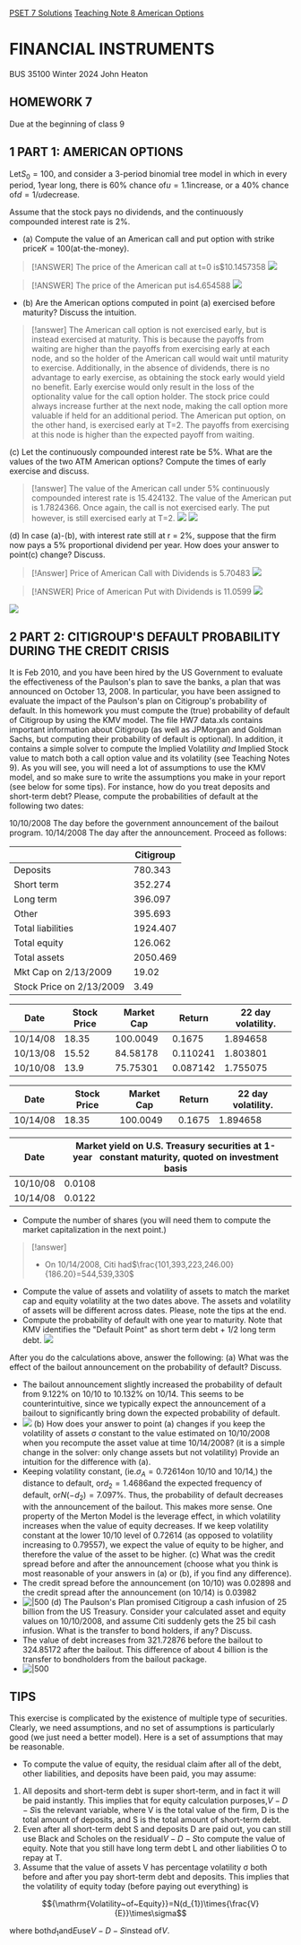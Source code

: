 [PSET 7 Solutions](PSET%207%20Solutions.md)
[Teaching Note 8 American Options](Teaching%20Note%208%20American%20Options.md)

# FINANCIAL INSTRUMENTS

BUS 35100 Winter 2024 John Heaton

## HOMEWORK 7

Due at the beginning of class 9

## 1 PART 1: AMERICAN OPTIONS

Let$S_0 = 100$, and consider a 3-period binomial tree model in which in every period, 1year long, there is 60% chance of$u = 1.1$increase, or a 40% chance of$d = 1/u$decrease.

Assume that the stock pays no dividends, and the continuously compounded interest rate is 2%.

+ (a) Compute the value of an American call and put option with strike price$K = 100$(at-the-money).

> [!ANSWER]
> The price of the American call at t=0 is$10.1457358
> ![](IMG-20240913171226923.png)

> [!ANSWER]
> The price of the American put is$4.654588$
> ![](IMG-20240913171232735.png)

>

+ (b) Are the American options computed in point (a) exercised before maturity? Discuss the intuition.

> [!answer]
> The American call option is not exercised early, but is instead exercised at maturity. This is because the payoffs from waiting are higher than the payoffs from exercising early at each node, and so the holder of the American call would wait until maturity to exercise. Additionally, in the absence of dividends, there is no advantage to early exercise, as obtaining the stock early would yield no benefit. Early exercise would only result in the loss of the optionality value for the call option holder. The stock price could always increase further at the next node, making the call option more valuable if held for an additional period.
> The American put option, on the other hand, is exercised early at T=2. The payoffs from exercising at this node is higher than the expected payoff from waiting.

(c) Let the continuously compounded interest rate be 5%. What are the values of the two ATM American options? Compute the times of early exercise and discuss.

> [!answer] The value of the American call under 5% continuously compounded interest rate is 15.424132. The value of the American put is 1.7824366. Once again, the call is not exercised early. The put however, is still exercised early at T=2.
> ![](IMG-20240913171239435.png)
> ![](IMG-20240913171243161.png)

(d) In case (a)-(b), with interest rate still at r = 2%, suppose that the firm now pays a 5% proportional dividend per year. How does your answer to point(c) change? Discuss.

> [!Answer] Price of American Call with Dividends is 5.70483
> ![](IMG-20240913171247111.png)

> [!ANSWER] Price of American Put with Dividends is 11.0599
> ![](IMG-20240913171250918.png)
>

![](IMG-20240913171256912.png)

## 2 PART 2: CITIGROUP'S DEFAULT PROBABILITY DURING THE CREDIT CRISIS

It is Feb 2010, and you have been hired by the US Government to evaluate the effectiveness of the Paulson's plan to save the banks, a plan that was announced on October 13, 2008. In particular, you have been assigned to evaluate the impact of the Paulson's plan on Citigroup's probability of default. In this homework you must compute the (true) probability of default of Citigroup by using the KMV model. The file HW7 data.xls contains important information about Citigroup (as well as JPMorgan and Goldman Sachs, but computing their probability of default is optional). In addition, it contains a simple solver to compute the Implied Volatility *and* Implied Stock value to match both a call option value and its volatility (see Teaching Notes 9). As you will see, you will need a lot of assumptions to use the KMV model, and so make sure to write the assumptions you make in your report (see below for some tips). For instance, how do you treat deposits and short-term debt? Please, compute the probabilities of default at the following two dates:

10/10/2008 The day before the government announcement of the bailout program.
10/14/2008 The day after the announcement.
Proceed as follows:

|                          | Citigroup |
| ------------------------ | --------- |
| Deposits                 | 780.343   |
| Short term               | 352.274   |
| Long term                | 396.097   |
| Other                    | 395.693   |
| Total liabilities        | 1924.407  |
| Total equity             | 126.062   |
| Total assets             | 2050.469  |
| Mkt Cap on 2/13/2009     | 19.02     |
| Stock Price on 2/13/2009 | 3.49      |

| Date     | Stock Price | Market Cap | Return   | 22 day volatility. |
| -------- | ----------- | ---------- | -------- | ------------------ |
| 10/14/08 | 18.35       | 100.0049   | 0.1675   | 1.894658           |
| 10/13/08 | 15.52       | 84.58178   | 0.110241 | 1.803801           |
| 10/10/08 | 13.9        | 75.75301   | 0.087142 | 1.755075           |

| Date     | Stock Price | Market Cap | Return | 22 day volatility. |
| -------- | ----------- | ---------- | ------ | ------------------ |
| 10/14/08 | 18.35       | 100.0049   | 0.1675 | 1.894658           |

| Date     | Market yield on U.S. Treasury securities at 1-year   constant maturity, quoted on investment basis |
| -------- | -------------------------------------------------------------------------------------------------- |
| 10/10/08 | 0.0108                                                                                             |
| 10/14/08 | 0.0122                                                                                             |

+ Compute the number of shares (you will need them to compute the market capitalization in the next point.)

> [!answer]
> + On 10/14/2008, Citi had$\frac{101,393,223,246.00}{186.20}=544,539,330$

+ Compute the value of assets and volatility of assets to match the market cap and equity volatility at the two dates above. The assets and volatility of assets will be different across dates. Please, note the tips at the end.
+ Compute the probability of default with one year to maturity. Note that KMV identifies the "Default Point" as short term debt + 1/2 long term debt.
![](IMG-20240913171302270.jpeg)

After you do the calculations above, answer the following:
(a) What was the effect of the bailout announcement on the probability of default? Discuss.

+ The bailout announcement slightly increased the probability of default from 9.122% on 10/10 to 10.132% on 10/14. This seems to be counterintuitive, since we typically expect the announcement of a bailout to significantly bring down the expected probability of default.
+ ![](IMG-20240913171307015.png)
(b) How does your answer to point (a) changes if you keep the volatility of assets σ constant to the value estimated on 10/10/2008 when you recompute the asset value at time 10/14/2008? (it is a simple change in the solver: only change assets but not volatility) Provide an intuition for the difference with (a).
+ Keeping volatility constant, (ie.$\sigma_{A}=0.72614$on 10/10 and 10/14,) the distance to default, or$d_{2}=1.4686$and the expected frequency of default, or$N(-d_{2})=7.097\%$. Thus, the probability of default decreases with the announcement of the bailout. This makes more sense. One property of the Merton Model is the leverage effect, in which volatility increases when the value of equity decreases. If we keep volatility constant at the lower 10/10 level of 0.72614 (as opposed to volatility increasing to 0.79557), we expect the value of equity to be higher, and therefore the value of the asset to be higher.
(c) What was the credit spread before and after the announcement (choose what you think is most reasonable of your answers in (a) or (b), if you find any difference).
+ The credit spread before the announcement (on 10/10) was 0.02898 and the credit spread after the announcement (on 10/14) is 0.03982
+ ![|500](IMG-20240913171310752.png)
(d) The Paulson's Plan promised Citigroup a cash infusion of 25 billion from the US Treasury. Consider your calculated asset and equity values on 10/10/2008, and assume Citi suddenly gets the 25 bil cash infusion. What is the transfer to bond holders, if any? Discuss.
+ The value of debt increases from 321.72876 before the bailout to 324.85172 after the bailout. This difference of about 4 billion is the transfer to bondholders from the bailout package.
+ ![|500](IMG-20240913171313692.png)
## TIPS

This exercise is complicated by the existence of multiple type of securities. Clearly, we need assumptions, and no set of assumptions is particularly good (we just need a better model). Here is a set of assumptions that may be reasonable.

+ To compute the value of equity, the residual claim after all of the debt, other liabilities, and deposits have been paid, you may assume:
1. All deposits and short-term debt is super short-term, and in fact it will be paid instantly. This implies that for equity calculation purposes,$V − D − S$is the relevant variable, where V is the total value of the firm, D is the total amount of deposits, and S is the total amount of short-term debt.
2. Even after all short-term debt S and deposits D are paid out, you can still use Black and Scholes on the residual$V − D − S$to compute the value of equity. Note that you still have long term debt L and other liabilities O to repay at T.
3. Assume that the value of assets V has percentage volatility σ both before and after you pay short-term debt and deposits. This implies that the volatility of equity today (before paying out everything) is

$${\mathrm{Volatility~of~Equity}}=N(d_{1})\times{\frac{V}{E}}\times\sigma$$

where both$d_1$and$E$use$V − D − S$instead of$V$.
